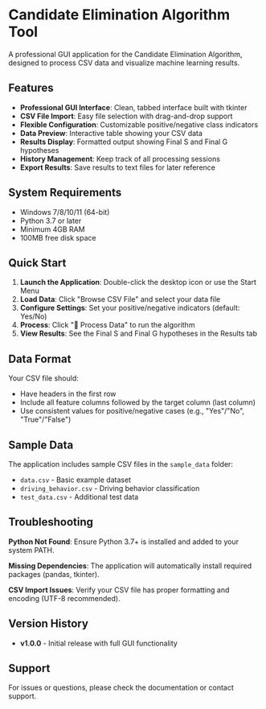 # Candidate Elimination Algorithm Tool

A professional GUI application for the Candidate Elimination Algorithm, designed to process CSV data and visualize machine learning results.

## Features

- **Professional GUI Interface**: Clean, tabbed interface built with tkinter
- **CSV File Import**: Easy file selection with drag-and-drop support
- **Flexible Configuration**: Customizable positive/negative class indicators
- **Data Preview**: Interactive table showing your CSV data
- **Results Display**: Formatted output showing Final S and Final G hypotheses
- **History Management**: Keep track of all processing sessions
- **Export Results**: Save results to text files for later reference

## System Requirements

- Windows 7/8/10/11 (64-bit)
- Python 3.7 or later
- Minimum 4GB RAM
- 100MB free disk space

## Quick Start

1. **Launch the Application**: Double-click the desktop icon or use the Start Menu
2. **Load Data**: Click "Browse CSV File" and select your data file
3. **Configure Settings**: Set your positive/negative indicators (default: Yes/No)
4. **Process**: Click "🚀 Process Data" to run the algorithm
5. **View Results**: See the Final S and Final G hypotheses in the Results tab

## Data Format

Your CSV file should:
- Have headers in the first row
- Include all feature columns followed by the target column (last column)
- Use consistent values for positive/negative cases (e.g., "Yes"/"No", "True"/"False")

## Sample Data

The application includes sample CSV files in the `sample_data` folder:
- `data.csv` - Basic example dataset
- `driving_behavior.csv` - Driving behavior classification
- `test_data.csv` - Additional test data

## Troubleshooting

**Python Not Found**: Ensure Python 3.7+ is installed and added to your system PATH.

**Missing Dependencies**: The application will automatically install required packages (pandas, tkinter).

**CSV Import Issues**: Verify your CSV file has proper formatting and encoding (UTF-8 recommended).

## Version History

- **v1.0.0** - Initial release with full GUI functionality

## Support

For issues or questions, please check the documentation or contact support.